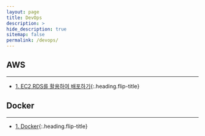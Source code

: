 ```yaml
---
layout: page
title: DevOps
description: >
hide_description: true
sitemap: false
permalink: /devops/ 
---
```


## AWS

---
* [1. EC2,RDS를 활용하여 배포하기]{:.heading.flip-title}

[1. EC2,RDS를 활용하여 배포하기]: 1.md

## Docker

---
* [1. Docker]{:.heading.flip-title}


[1. Docker]: Docker_1.md